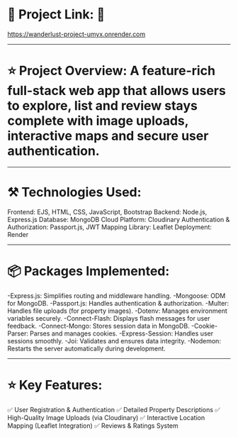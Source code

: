 # 📌 Project Link: 🔗 
https://wanderlust-project-umyx.onrender.com
  ****
# ⭐ Project Overview: A feature-rich full-stack web app that allows users to explore, list and review stays complete with image uploads, interactive maps and secure user authentication. 
 ****
# ⚒️ Technologies Used:
 Frontend: EJS, HTML, CSS, JavaScript, Bootstrap
 Backend: Node.js, Express.js
 Database: MongoDB
 Cloud Platform: Cloudinary
 Authentication & Authorization: Passport.js, JWT
 Mapping Library: Leaflet
 Deployment: Render
 ****
# 📦 Packages Implemented:
 -Express.js: Simplifies routing and middleware handling.
 -Mongoose: ODM for MongoDB.
 -Passport.js: Handles authentication & authorization.
 -Multer: Handles file uploads (for property images).
 -Dotenv: Manages environment variables securely.
 -Connect-Flash: Displays flash messages for user feedback.
 -Connect-Mongo: Stores session data in MongoDB.
 -Cookie-Parser: Parses and manages cookies.
 -Express-Session: Handles user sessions smoothly.
 -Joi: Validates and ensures data integrity.
 -Nodemon: Restarts the server automatically during development.
 ****
# ⭐ Key Features:
 ✅ User Registration & Authentication
 ✅ Detailed Property Descriptions
 ✅ High-Quality Image Uploads (via Cloudinary)
 ✅ Interactive Location Mapping (Leaflet Integration)
 ✅ Reviews & Ratings System

 
